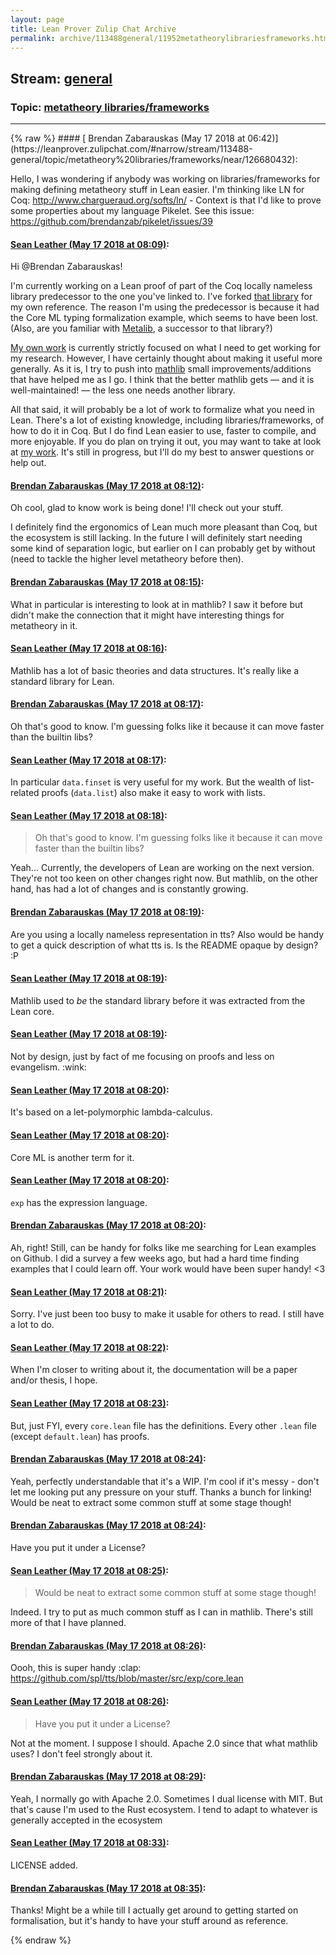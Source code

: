 ```yaml
---
layout: page
title: Lean Prover Zulip Chat Archive 
permalink: archive/113488general/11952metatheorylibrariesframeworks.html
---
```


## Stream: [general](https://leanprover-community.github.io/archive/113488general/index.html)
### Topic: [metatheory libraries/frameworks](https://leanprover-community.github.io/archive/113488general/11952metatheorylibrariesframeworks.html)

---

<base href="https://leanprover.zulipchat.com">
{% raw %}
#### [ Brendan Zabarauskas (May 17 2018 at 06:42)](https://leanprover.zulipchat.com/#narrow/stream/113488-general/topic/metatheory%20libraries/frameworks/near/126680432):
<p>Hello, I was wondering if anybody was working on libraries/frameworks for making defining metatheory stuff in Lean easier. I'm thinking like LN for Coq: <a href="http://www.chargueraud.org/softs/ln/" target="_blank" title="http://www.chargueraud.org/softs/ln/">http://www.chargueraud.org/softs/ln/</a> - Context is that I'd like to prove some properties about my language Pikelet. See this issue: <a href="https://github.com/brendanzab/pikelet/issues/39" target="_blank" title="https://github.com/brendanzab/pikelet/issues/39">https://github.com/brendanzab/pikelet/issues/39</a></p>

#### [ Sean Leather (May 17 2018 at 08:09)](https://leanprover.zulipchat.com/#narrow/stream/113488-general/topic/metatheory%20libraries/frameworks/near/126682736):
<p>Hi <span class="user-mention" data-user-id="117066">@Brendan Zabarauskas</span>!</p>
<p>I'm currently working on a Lean proof of part of the Coq locally nameless library predecessor to the one you've linked to. I've forked <a href="https://github.com/spl/formal_binders" target="_blank" title="https://github.com/spl/formal_binders">that library</a> for my own reference. The reason I'm using the predecessor is because it had the Core ML typing formalization example, which seems to have been lost. (Also, are you familiar with <a href="https://github.com/plclub/metalib" target="_blank" title="https://github.com/plclub/metalib">Metalib</a>, a successor to that library?)</p>
<p><a href="https://github.com/spl/tts/" target="_blank" title="https://github.com/spl/tts/">My own work</a> is currently strictly focused on what I need to get working for my research. However, I have certainly thought about making it useful more generally. As it is, I try to push into <a href="https://github.com/leanprover/mathlib/" target="_blank" title="https://github.com/leanprover/mathlib/">mathlib</a> small improvements/additions that have helped me as I go. I think that the better mathlib gets — and it is well-maintained! — the less one needs another library.</p>
<p>All that said, it will probably be a lot of work to formalize what you need in Lean. There's a lot of existing knowledge, including libraries/frameworks, of how to do it in Coq. But I do find Lean easier to use, faster to compile, and more enjoyable. If you do plan on trying it out, you may want to take at look at <a href="https://github.com/spl/tts/" target="_blank" title="https://github.com/spl/tts/">my work</a>. It's still in progress, but I'll do my best to answer questions or help out.</p>

#### [ Brendan Zabarauskas (May 17 2018 at 08:12)](https://leanprover.zulipchat.com/#narrow/stream/113488-general/topic/metatheory%20libraries/frameworks/near/126682850):
<p>Oh cool, glad to know work is being done! I'll check out your stuff.</p>
<p>I definitely find the ergonomics of Lean much more pleasant than Coq, but the ecosystem is still lacking. In the future I will definitely start needing some kind of separation logic, but earlier on I can probably get by without (need to tackle the higher level metatheory before then).</p>

#### [ Brendan Zabarauskas (May 17 2018 at 08:15)](https://leanprover.zulipchat.com/#narrow/stream/113488-general/topic/metatheory%20libraries/frameworks/near/126682930):
<p>What in particular is interesting to look at in mathlib? I saw it before but didn't make the connection that it might have interesting things for metatheory in it.</p>

#### [ Sean Leather (May 17 2018 at 08:16)](https://leanprover.zulipchat.com/#narrow/stream/113488-general/topic/metatheory%20libraries/frameworks/near/126682973):
<p>Mathlib has a lot of basic theories and data structures. It's really like a standard library for Lean.</p>

#### [ Brendan Zabarauskas (May 17 2018 at 08:17)](https://leanprover.zulipchat.com/#narrow/stream/113488-general/topic/metatheory%20libraries/frameworks/near/126682981):
<p>Oh that's good to know. I'm guessing folks like it because it can move faster than the builtin libs?</p>

#### [ Sean Leather (May 17 2018 at 08:17)](https://leanprover.zulipchat.com/#narrow/stream/113488-general/topic/metatheory%20libraries/frameworks/near/126682982):
<p>In particular <code>data.finset</code> is very useful for my work. But the wealth of  list-related proofs (<code>data.list</code>) also make it easy to work with lists.</p>

#### [ Sean Leather (May 17 2018 at 08:18)](https://leanprover.zulipchat.com/#narrow/stream/113488-general/topic/metatheory%20libraries/frameworks/near/126683036):
<blockquote>
<p>Oh that's good to know. I'm guessing folks like it because it can move faster than the builtin libs?</p>
</blockquote>
<p>Yeah... Currently, the developers of Lean are working on the next version. They're not too keen on other changes right now. But mathlib, on the other hand, has had a lot of changes and is constantly growing.</p>

#### [ Brendan Zabarauskas (May 17 2018 at 08:19)](https://leanprover.zulipchat.com/#narrow/stream/113488-general/topic/metatheory%20libraries/frameworks/near/126683045):
<p>Are you using a locally nameless representation in tts? Also would be handy to get a quick description of what tts is. Is the README opaque by design? :P</p>

#### [ Sean Leather (May 17 2018 at 08:19)](https://leanprover.zulipchat.com/#narrow/stream/113488-general/topic/metatheory%20libraries/frameworks/near/126683047):
<p>Mathlib used to <em>be</em> the standard library before it was extracted from the Lean core.</p>

#### [ Sean Leather (May 17 2018 at 08:19)](https://leanprover.zulipchat.com/#narrow/stream/113488-general/topic/metatheory%20libraries/frameworks/near/126683052):
<p>Not by design, just by fact of me focusing on proofs and less on evangelism. <span class="emoji emoji-1f609" title="wink">:wink:</span></p>

#### [ Sean Leather (May 17 2018 at 08:20)](https://leanprover.zulipchat.com/#narrow/stream/113488-general/topic/metatheory%20libraries/frameworks/near/126683108):
<p>It's based on a let-polymorphic lambda-calculus.</p>

#### [ Sean Leather (May 17 2018 at 08:20)](https://leanprover.zulipchat.com/#narrow/stream/113488-general/topic/metatheory%20libraries/frameworks/near/126683111):
<p>Core ML is another term for it.</p>

#### [ Sean Leather (May 17 2018 at 08:20)](https://leanprover.zulipchat.com/#narrow/stream/113488-general/topic/metatheory%20libraries/frameworks/near/126683112):
<p><code>exp</code> has the expression language.</p>

#### [ Brendan Zabarauskas (May 17 2018 at 08:20)](https://leanprover.zulipchat.com/#narrow/stream/113488-general/topic/metatheory%20libraries/frameworks/near/126683114):
<p>Ah, right! Still, can be handy for folks like me searching for Lean examples on Github. I did a survey a few weeks ago, but had a hard time finding examples that I could learn off. Your work would have been super handy! &lt;3</p>

#### [ Sean Leather (May 17 2018 at 08:21)](https://leanprover.zulipchat.com/#narrow/stream/113488-general/topic/metatheory%20libraries/frameworks/near/126683126):
<p>Sorry. I've just been too busy to make it usable for others to read. I still have a lot to do.</p>

#### [ Sean Leather (May 17 2018 at 08:22)](https://leanprover.zulipchat.com/#narrow/stream/113488-general/topic/metatheory%20libraries/frameworks/near/126683180):
<p>When I'm closer to writing about it, the documentation will be a paper and/or thesis, I hope.</p>

#### [ Sean Leather (May 17 2018 at 08:23)](https://leanprover.zulipchat.com/#narrow/stream/113488-general/topic/metatheory%20libraries/frameworks/near/126683188):
<p>But, just FYI, every <code>core.lean</code> file has the definitions. Every other <code>.lean</code> file (except <code>default.lean</code>) has proofs.</p>

#### [ Brendan Zabarauskas (May 17 2018 at 08:24)](https://leanprover.zulipchat.com/#narrow/stream/113488-general/topic/metatheory%20libraries/frameworks/near/126683229):
<p>Yeah, perfectly understandable that it's a WIP. I'm cool if it's messy - don't let me looking put any pressure on your stuff. Thanks a bunch for linking! Would be neat to extract some common stuff at some stage though!</p>

#### [ Brendan Zabarauskas (May 17 2018 at 08:24)](https://leanprover.zulipchat.com/#narrow/stream/113488-general/topic/metatheory%20libraries/frameworks/near/126683233):
<p>Have you put it under a License?</p>

#### [ Sean Leather (May 17 2018 at 08:25)](https://leanprover.zulipchat.com/#narrow/stream/113488-general/topic/metatheory%20libraries/frameworks/near/126683242):
<blockquote>
<p>Would be neat to extract some common stuff at some stage though!</p>
</blockquote>
<p>Indeed. I try to put as much common stuff as I can in mathlib. There's still more of that I have planned.</p>

#### [ Brendan Zabarauskas (May 17 2018 at 08:26)](https://leanprover.zulipchat.com/#narrow/stream/113488-general/topic/metatheory%20libraries/frameworks/near/126683246):
<p>Oooh, this is super handy <span class="emoji emoji-1f44f" title="clap">:clap:</span>  <a href="https://github.com/spl/tts/blob/master/src/exp/core.lean" target="_blank" title="https://github.com/spl/tts/blob/master/src/exp/core.lean">https://github.com/spl/tts/blob/master/src/exp/core.lean</a></p>

#### [ Sean Leather (May 17 2018 at 08:26)](https://leanprover.zulipchat.com/#narrow/stream/113488-general/topic/metatheory%20libraries/frameworks/near/126683288):
<blockquote>
<p>Have you put it under a License?</p>
</blockquote>
<p>Not at the moment. I suppose I should. Apache 2.0 since that what mathlib uses? I don't feel strongly about it.</p>

#### [ Brendan Zabarauskas (May 17 2018 at 08:29)](https://leanprover.zulipchat.com/#narrow/stream/113488-general/topic/metatheory%20libraries/frameworks/near/126683359):
<p>Yeah, I normally go with Apache 2.0. Sometimes I dual license with MIT. But that's cause I'm used to the Rust ecosystem. I tend to adapt to whatever is generally accepted in the ecosystem</p>

#### [ Sean Leather (May 17 2018 at 08:33)](https://leanprover.zulipchat.com/#narrow/stream/113488-general/topic/metatheory%20libraries/frameworks/near/126683483):
<p>LICENSE added.</p>

#### [ Brendan Zabarauskas (May 17 2018 at 08:35)](https://leanprover.zulipchat.com/#narrow/stream/113488-general/topic/metatheory%20libraries/frameworks/near/126683544):
<p>Thanks! Might be a while till I actually get around to getting started on formalisation, but it's handy to have your stuff around as reference.</p>


{% endraw %}
